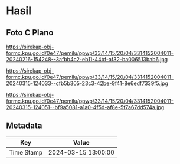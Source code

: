 # Hasil

## Foto C Plano

https://sirekap-obj-formc.kpu.go.id/0e47/pemilu/ppwp/33/14/15/20/04/3314152004011-20240216-154248--3afbb4c2-eb11-44bf-af32-ba006513bab6.jpg

https://sirekap-obj-formc.kpu.go.id/0e47/pemilu/ppwp/33/14/15/20/04/3314152004011-20240315-124033--cfb5b305-23c3-42be-9f41-8e6edf7339f5.jpg

https://sirekap-obj-formc.kpu.go.id/0e47/pemilu/ppwp/33/14/15/20/04/3314152004011-20240315-124051--bf9a5081-a1a0-4f5d-af8e-5f7a67dd574a.jpg


## Metadata

| Key        | Value               |
| ---------- | ------------------- |
| Time Stamp | 2024-03-15 13:00:00 |



